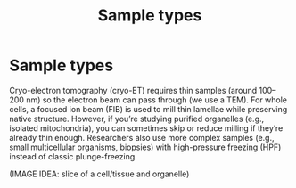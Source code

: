 ﻿---
layout: default
title: "Sample types"
---

# Sample types

Cryo-electron tomography (cryo-ET) requires thin samples (around 100–200 nm) so the electron beam can pass through (we use a TEM). For whole cells, a focused ion beam (FIB) is used to mill thin lamellae while preserving native structure. However, if you’re studying purified organelles (e.g., isolated mitochondria), you can sometimes skip or reduce milling if they’re already thin enough. Researchers also use more complex samples (e.g., small multicellular organisms, biopsies) with high-pressure freezing (HPF) instead of classic plunge-freezing.

(IMAGE IDEA: slice of a cell/tissue and organelle)
